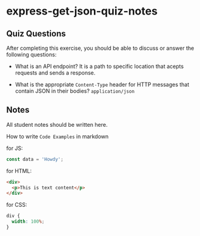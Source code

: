 # express-get-json-quiz-notes

## Quiz Questions

After completing this exercise, you should be able to discuss or answer the following questions:

- What is an API endpoint?
  It is a path to specific location that acepts requests and sends a response.

- What is the appropriate `Content-Type` header for HTTP messages that contain JSON in their bodies?
  `application/json`

## Notes

All student notes should be written here.

How to write `Code Examples` in markdown

for JS:

```javascript
const data = 'Howdy';
```

for HTML:

```html
<div>
  <p>This is text content</p>
</div>
```

for CSS:

```css
div {
  width: 100%;
}
```
